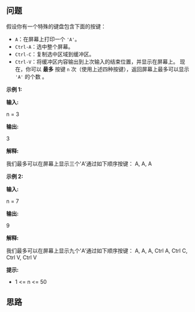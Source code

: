 ## 问题

假设你有一个特殊的键盘包含下面的按键：

- `A`：在屏幕上打印一个 `'A'`。
- `Ctrl-A`：选中整个屏幕。
- `Ctrl-C`：复制选中区域到缓冲区。
- `Ctrl-V`：将缓冲区内容输出到上次输入的结束位置，并显示在屏幕上。
现在，你可以 **最多** 按键 `n` 次（使用上述四种按键），返回屏幕上最多可以显示 `'A'` 的个数 。

 

**示例 1:**

**输入:** 

n = 3

**输出:** 

3

**解释:**

我们最多可以在屏幕上显示三个'A'通过如下顺序按键：
A, A, A

**示例 2:**

**输入:** 

n = 7

**输出:** 

9

**解释:**

我们最多可以在屏幕上显示九个'A'通过如下顺序按键：
A, A, A, Ctrl A, Ctrl C, Ctrl V, Ctrl V
 

**提示:**

- 1 <= n <= 50

## 思路


```c++
```